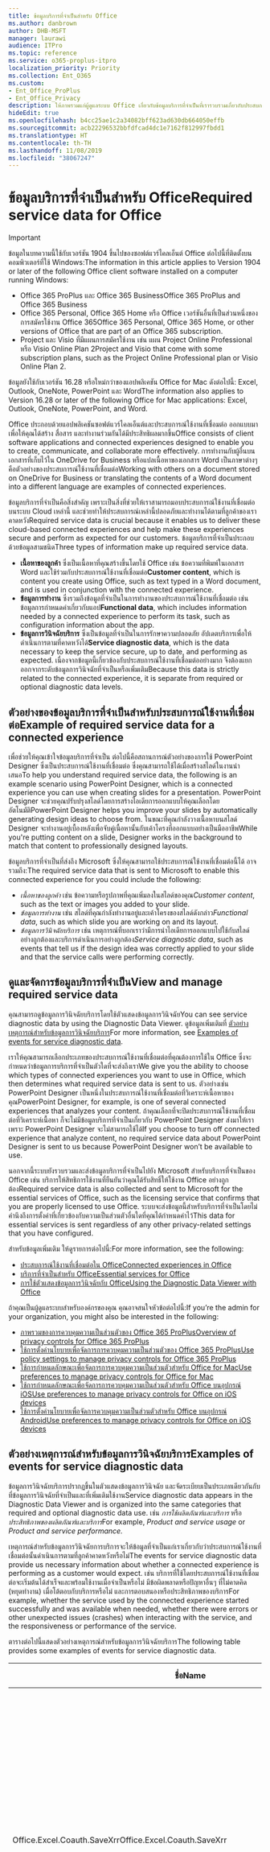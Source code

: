 ```yaml
---
title: ข้อมูลบริการที่จำเป็นสำหรับ Office
ms.author: danbrown
author: DHB-MSFT
manager: laurawi
audience: ITPro
ms.topic: reference
ms.service: o365-proplus-itpro
localization_priority: Priority
ms.collection: Ent_O365
ms.custom:
- Ent_Office_ProPlus
- Ent_Office_Privacy
description: ให้ภาพรวมแก่ผู้ดูแลระบบ Office เกี่ยวกับข้อมูลบริการที่จำเป็นที่เรารวบรวมเกี่ยวกับประสบการณ์ใช้งานที่เชื่อมต่อใน Office
hideEdit: true
ms.openlocfilehash: b4cc25ae1c2a34082bff623ad630db664050effb
ms.sourcegitcommit: acb22296532bbfdfcad4dc1e7162f812997fbdd1
ms.translationtype: HT
ms.contentlocale: th-TH
ms.lasthandoff: 11/08/2019
ms.locfileid: "38067247"
---
```

# <a name="required-service-data-for-office"></a><span data-ttu-id="bbaaf-103">ข้อมูลบริการที่จำเป็นสำหรับ Office</span><span class="sxs-lookup"><span data-stu-id="bbaaf-103">Required service data for Office</span></span> 

> [!IMPORTANT]
> <span data-ttu-id="bbaaf-104">ข้อมูลในบทความนี้ใช้กับเวอร์ชัน 1904 ขึ้นไปของซอฟต์แวร์ไคลเอ็นต์ Office ต่อไปนี้ที่ติดตั้งบนคอมพิวเตอร์ที่ใช้ Windows:</span><span class="sxs-lookup"><span data-stu-id="bbaaf-104">The information in this article applies to Version 1904 or later of the following Office client software installed on a computer running Windows:</span></span>
> - <span data-ttu-id="bbaaf-105">Office 365 ProPlus และ Office 365 Business</span><span class="sxs-lookup"><span data-stu-id="bbaaf-105">Office 365 ProPlus and Office 365 Business</span></span>
> - <span data-ttu-id="bbaaf-106">Office 365 Personal, Office 365 Home หรือ Office เวอร์ชันอื่นที่เป็นส่วนหนึ่งของการสมัครใช้งาน Office 365</span><span class="sxs-lookup"><span data-stu-id="bbaaf-106">Office 365 Personal, Office 365 Home, or other versions of Office that are part of an Office 365 subscription.</span></span>
> - <span data-ttu-id="bbaaf-107">Project และ Visio ที่มีแผนการสมัครใช้งาน เช่น แผน Project Online Professional หรือ Visio Online Plan 2</span><span class="sxs-lookup"><span data-stu-id="bbaaf-107">Project and Visio that come with some subscription plans, such as the Project Online Professional plan or Visio Online Plan 2.</span></span>
>
> <span data-ttu-id="bbaaf-108">ข้อมูลยังใช้กับเวอร์ชัน 16.28 หรือใหม่กว่าของแอปพลิเคชัน Office for Mac ดังต่อไปนี้: Excel, Outlook, OneNote, PowerPoint และ Word</span><span class="sxs-lookup"><span data-stu-id="bbaaf-108">The information also applies to Version 16.28 or later of the following Office for Mac applications: Excel, Outlook, OneNote, PowerPoint, and Word.</span></span>

<span data-ttu-id="bbaaf-109">Office ประกอบด้วยแอปพลิเคชันซอฟต์แวร์ไคลเอ็นต์และประสบการณ์ใช้งานที่เชื่อมต่อ ออกแบบมาเพื่อให้คุณได้สร้าง สื่อสาร และทำงานร่วมกันได้มีประสิทธิผลมากขึ้น</span><span class="sxs-lookup"><span data-stu-id="bbaaf-109">Office consists of client software applications and connected experiences designed to enable you to create, communicate, and collaborate more effectively.</span></span> <span data-ttu-id="bbaaf-110">การทำงานกับผู้อื่นบนเอกสารที่เก็บไว้ใน OneDrive for Business หรือแปลเนื้อหาของเอกสาร Word เป็นภาษาต่างๆ คือตัวอย่างของประสบการณ์ใช้งานที่เชื่อมต่อ</span><span class="sxs-lookup"><span data-stu-id="bbaaf-110">Working with others on a document stored on OneDrive for Business or translating the contents of a Word document into a different language are examples of connected experiences.</span></span>

<span data-ttu-id="bbaaf-111">ข้อมูลบริการที่จำเป็นคือสิ่งสำคัญ เพราะเป็นสิ่งที่ช่วยให้เราสามารถมอบประสบการณ์ใช้งานที่เชื่อมต่อบนระบบ Cloud เหล่านี้ และช่วยทำให้ประสบการณ์เหล่านี้ปลอดภัยและทำงานได้ตามที่ลูกค้าของเราคาดหวัง</span><span class="sxs-lookup"><span data-stu-id="bbaaf-111">Required service data is crucial because it enables us to deliver these cloud-based connected experiences and help make these experiences secure and perform as expected for our customers.</span></span> <span data-ttu-id="bbaaf-112">ข้อมูลบริการที่จำเป็นประกอบด้วยข้อมูลสามชนิด</span><span class="sxs-lookup"><span data-stu-id="bbaaf-112">Three types of information make up required service data.</span></span>

- <span data-ttu-id="bbaaf-113">**เนื้อหาของลูกค้า** ซึ่งเป็นเนื้อหาที่คุณสร้างขึ้นโดยใช้ Office เช่น ข้อความที่พิมพ์ในเอกสาร Word และใช้ร่วมกับประสบการณ์ใช้งานที่เชื่อมต่อ</span><span class="sxs-lookup"><span data-stu-id="bbaaf-113">**Customer content**, which is content you create using Office, such as text typed in a Word document, and is used in conjunction with the connected experience.</span></span>
- <span data-ttu-id="bbaaf-114">**ข้อมูลการทำงาน** ซึ่งรวมถึงข้อมูลที่จำเป็นในการทำงานของประสบการณ์ใช้งานที่เชื่อมต่อ เช่น ข้อมูลการกำหนดค่าเกี่ยวกับแอป</span><span class="sxs-lookup"><span data-stu-id="bbaaf-114">**Functional data**, which includes information needed by a connected experience to perform its task, such as configuration information about the app.</span></span>
- <span data-ttu-id="bbaaf-115">**ข้อมูลการวินิจฉัยบริการ** ซึ่งเป็นข้อมูลที่จำเป็นในการรักษาความปลอดภัย อัปเดตบริการเพื่อให้ดำเนินการตามที่คาดหวังได้</span><span class="sxs-lookup"><span data-stu-id="bbaaf-115">**Service diagnostic data**, which is the data necessary to keep the service secure, up to date, and performing as expected.</span></span> <span data-ttu-id="bbaaf-116">เนื่องจากข้อมูลนี้เกี่ยวข้องกับประสบการณ์ใช้งานที่เชื่อมต่ออย่างมาก จึงต้องแยกออกจากระดับข้อมูลการวินิจฉัยที่จำเป็นหรือเพิ่มเติม</span><span class="sxs-lookup"><span data-stu-id="bbaaf-116">Because this data is strictly related to the connected experience, it is separate from required or optional diagnostic data levels.</span></span>

## <a name="example-of-required-service-data-for-a-connected-experience"></a><span data-ttu-id="bbaaf-117">ตัวอย่างของข้อมูลบริการที่จำเป็นสำหรับประสบการณ์ใช้งานที่เชื่อมต่อ</span><span class="sxs-lookup"><span data-stu-id="bbaaf-117">Example of required service data for a connected experience</span></span>

<span data-ttu-id="bbaaf-118">เพื่อช่วยให้คุณเข้าใจข้อมูลบริการที่จำเป็น ต่อไปนี้คือสถานการณ์ตัวอย่างของการใช้ PowerPoint Designer ซึ่งเป็นประสบการณ์ใช้งานที่เชื่อมต่อ ซึ่งคุณสามารถใช้ได้เมื่อสร้างสไลด์ในงานนำเสนอ</span><span class="sxs-lookup"><span data-stu-id="bbaaf-118">To help you understand required service data, the following is an example scenario using PowerPoint Designer, which is a connected experience you can use when creating slides for a presentation.</span></span> <span data-ttu-id="bbaaf-119">PowerPoint Designer จะช่วยคุณปรับปรุงสไลด์โดยการสร้างไอเดียการออกแบบให้คุณเลือกโดยอัตโนมัติ</span><span class="sxs-lookup"><span data-stu-id="bbaaf-119">PowerPoint Designer helps you improve your slides by automatically generating design ideas to choose from.</span></span> <span data-ttu-id="bbaaf-120">ในขณะที่คุณกำลังวางเนื้อหาบนสไลด์ Designer จะทำงานอยู่เบื้องหลังเพื่อจับคู่เนื้อหานั้นกับเค้าโครงที่ออกแบบอย่างเป็นมืออาชีพ</span><span class="sxs-lookup"><span data-stu-id="bbaaf-120">While you're putting content on a slide, Designer works in the background to match that content to professionally designed layouts.</span></span>

<span data-ttu-id="bbaaf-121">ข้อมูลบริการที่จำเป็นที่ส่งถึง Microsoft ซึ่งให้คุณสามารถใช้ประสบการณ์ใช้งานที่เชื่อมต่อนี้ได้ อาจรวมถึง:</span><span class="sxs-lookup"><span data-stu-id="bbaaf-121">The required service data that is sent to Microsoft to enable this connected experience for you could include the following:</span></span>

- <span data-ttu-id="bbaaf-122">*เนื้อหาของลูกค้า* เช่น ข้อความหรือรูปภาพที่คุณเพิ่มลงในสไลด์ของคุณ</span><span class="sxs-lookup"><span data-stu-id="bbaaf-122">*Customer content*, such as the text or images you added to your slide.</span></span>
- <span data-ttu-id="bbaaf-123">*ข้อมูลการทำงาน* เช่น สไลด์ที่คุณกำลังทำงานอยู่และเค้าโครงของสไลด์ดังกล่าว</span><span class="sxs-lookup"><span data-stu-id="bbaaf-123">*Functional data*, such as which slide you are working on and its layout.</span></span>
- <span data-ttu-id="bbaaf-124">*ข้อมูลการวินิจฉัยบริการ* เช่น เหตุการณ์ที่บอกเราว่ามีการนำไอเดียการออกแบบไปใช้กับสไลด์อย่างถูกต้องและบริการดำเนินการอย่างถูกต้อง</span><span class="sxs-lookup"><span data-stu-id="bbaaf-124">*Service diagnostic data*, such as events that tell us if the design idea was correctly applied to your slide and that the service calls were performing correctly.</span></span>

## <a name="view-and-manage-required-service-data"></a><span data-ttu-id="bbaaf-125">ดูและจัดการข้อมูลบริการที่จำเป็น</span><span class="sxs-lookup"><span data-stu-id="bbaaf-125">View and manage required service data</span></span>

<span data-ttu-id="bbaaf-126">คุณสามารถดูข้อมูลการวินิจฉัยบริการโดยใช้ตัวแสดงข้อมูลการวินิจฉัย</span><span class="sxs-lookup"><span data-stu-id="bbaaf-126">You can see service diagnostic data by using the Diagnostic Data Viewer.</span></span> <span data-ttu-id="bbaaf-127">ดูข้อมูลเพิ่มเติมที่ [ตัวอย่างเหตุการณ์สำหรับข้อมูลการวินิจฉัยบริการ](#examples-of-events-for-service-diagnostic-data)</span><span class="sxs-lookup"><span data-stu-id="bbaaf-127">For more information, see [Examples of events for service diagnostic data](#examples-of-events-for-service-diagnostic-data).</span></span>

<span data-ttu-id="bbaaf-128">เราให้คุณสามารถเลือกประเภทของประสบการณ์ใช้งานที่เชื่อมต่อที่คุณต้องการใช้ใน Office ซึ่งจะกำหนดว่าข้อมูลการบริการที่จำเป็นตัวใดที่จะส่งถึงเรา</span><span class="sxs-lookup"><span data-stu-id="bbaaf-128">We give you the ability to choose which types of connected experiences you want to use in Office, which then determines what required service data is sent to us.</span></span> <span data-ttu-id="bbaaf-129">ตัวอย่างเช่น PowerPoint Designer เป็นหนึ่งในประสบการณ์ใช้งานที่เชื่อมต่อที่วิเคราะห์เนื้อหาของคุณ</span><span class="sxs-lookup"><span data-stu-id="bbaaf-129">PowerPoint Designer, for example, is one of several connected experiences that analyzes your content.</span></span> <span data-ttu-id="bbaaf-130">ถ้าคุณเลือกที่จะปิดประสบการณ์ใช้งานที่เชื่อมต่อที่วิเคราะห์เนื้อหา ก็จะไม่มีข้อมูลบริการที่จำเป็นเกี่ยวกับ PowerPoint Designer ส่งมาให้เราเพราะ PowerPoint Designer จะไม่สามารถใช้ได้</span><span class="sxs-lookup"><span data-stu-id="bbaaf-130">If you choose to turn off connected experience that analyze content, no required service data about PowerPoint Designer is sent to us because PowerPoint Designer won’t be available to use.</span></span>

<span data-ttu-id="bbaaf-131">นอกจากนี้ระบบยังรวบรวมและส่งข้อมูลบริการที่จำเป็นไปยัง Microsoft สำหรับบริการที่จำเป็นของ Office เช่น บริการให้สิทธิการใช้งานที่ยืนยันว่าคุณได้รับสิทธิ์ให้ใช้งาน Office อย่างถูกต้อง</span><span class="sxs-lookup"><span data-stu-id="bbaaf-131">Required service data is also collected and sent to Microsoft for the essential services of Office, such as the licensing service that confirms that you are properly licensed to use Office.</span></span> <span data-ttu-id="bbaaf-132">ระบบจะส่งข้อมูลนี้สำหรับบริการที่จำเป็นโดยไม่คำนึงถึงการตั้งค่าที่เกี่ยวข้องกับความเป็นส่วนตัวอื่นใดที่คุณได้กำหนดค่าไว้</span><span class="sxs-lookup"><span data-stu-id="bbaaf-132">This data for essential services is sent regardless of any other privacy-related settings that you have configured.</span></span>

<span data-ttu-id="bbaaf-133">สำหรับข้อมูลเพิ่มเติม ให้ดูรายการต่อไปนี้:</span><span class="sxs-lookup"><span data-stu-id="bbaaf-133">For more information, see the following:</span></span>

- [<span data-ttu-id="bbaaf-134">ประสบการณ์ใช้งานที่เชื่อมต่อใน Office</span><span class="sxs-lookup"><span data-stu-id="bbaaf-134">Connected experiences in Office</span></span>](connected-experiences.md)
- [<span data-ttu-id="bbaaf-135">บริการที่จำเป็นสำหรับ Office</span><span class="sxs-lookup"><span data-stu-id="bbaaf-135">Essential services for Office</span></span>](essential-services.md)
- [<span data-ttu-id="bbaaf-136">การใช้ตัวแสดงข้อมูลการวินิจฉัยกับ Office</span><span class="sxs-lookup"><span data-stu-id="bbaaf-136">Using the Diagnostic Data Viewer with Office</span></span>](https://support.office.com/article/cf761ce9-d805-4c60-a339-4e07f3182855)

<span data-ttu-id="bbaaf-137">ถ้าคุณเป็นผู้ดูแลระบบสำหรับองค์กรของคุณ คุณอาจสนใจหัวข้อต่อไปนี้:</span><span class="sxs-lookup"><span data-stu-id="bbaaf-137">If you’re the admin for your organization, you might also be interested in the following:</span></span>

- [<span data-ttu-id="bbaaf-138">ภาพรวมของการควบคุมความเป็นส่วนตัวของ Office 365 ProPlus</span><span class="sxs-lookup"><span data-stu-id="bbaaf-138">Overview of privacy controls for Office 365 ProPlus</span></span>](overview-privacy-controls.md)
- [<span data-ttu-id="bbaaf-139">ใช้การตั้งค่านโยบายเพื่อจัดการการควบคุมความเป็นส่วนตัวของ Office 365 ProPlus</span><span class="sxs-lookup"><span data-stu-id="bbaaf-139">Use policy settings to manage privacy controls for Office 365 ProPlus</span></span>](manage-privacy-controls.md)
- [<span data-ttu-id="bbaaf-140">ใช้การกำหนดลักษณะเพื่อจัดการการควบคุมความเป็นส่วนตัวสำหรับ Office for Mac</span><span class="sxs-lookup"><span data-stu-id="bbaaf-140">Use preferences to manage privacy controls for Office for Mac</span></span>](mac-privacy-preferences.md)
- [<span data-ttu-id="bbaaf-141">ใช้การกำหนดลักษณะเพื่อจัดการการควบคุมความเป็นส่วนตัวสำหรับ Office บนอุปกรณ์ iOS</span><span class="sxs-lookup"><span data-stu-id="bbaaf-141">Use preferences to manage privacy controls for Office on iOS devices</span></span>](ios-privacy-preferences.md)
- [<span data-ttu-id="bbaaf-142">ใช้การตั้งค่านโยบายเพื่อจัดการควบคุมความเป็นส่วนตัวสำหรับ Office บนอุปกรณ์ Android</span><span class="sxs-lookup"><span data-stu-id="bbaaf-142">Use preferences to manage privacy controls for Office on iOS devices</span></span>](android-privacy-controls.md)

## <a name="examples-of-events-for-service-diagnostic-data"></a><span data-ttu-id="bbaaf-143">ตัวอย่างเหตุการณ์สำหรับข้อมูลการวินิจฉัยบริการ</span><span class="sxs-lookup"><span data-stu-id="bbaaf-143">Examples of events for service diagnostic data</span></span>

<span data-ttu-id="bbaaf-144">ข้อมูลการวินิจฉัยบริการปรากฏขึ้นในตัวแสดงข้อมูลการวินิจฉัย และจัดระเบียบเป็นประเภทเดียวกันกับที่ข้อมูลการวินิจฉัยที่จำเป็นและที่เพิ่มเติมใช้งาน</span><span class="sxs-lookup"><span data-stu-id="bbaaf-144">Service diagnostic data appears in the Diagnostic Data Viewer and is organized into the same categories that required and optional diagnostic data use.</span></span> <span data-ttu-id="bbaaf-145">เช่น *การใช้ผลิตภัณฑ์และบริการ* หรือ *ประสิทธิภาพของผลิตภัณฑ์และบริการ*</span><span class="sxs-lookup"><span data-stu-id="bbaaf-145">For example, *Product and service usage* or *Product and service performance.*</span></span>

<span data-ttu-id="bbaaf-146">เหตุการณ์สำหรับข้อมูลการวินิจฉัยการบริการจะให้ข้อมูลที่จำเป็นแก่เราเกี่ยวกับว่าประสบการณ์ใช้งานที่เชื่อมต่อนั้นดำเนินการตามที่ลูกค้าคาดหวังหรือไม่</span><span class="sxs-lookup"><span data-stu-id="bbaaf-146">The events for service diagnostic data provide us necessary information about whether a connected experience is performing as a customer would expect.</span></span> <span data-ttu-id="bbaaf-147">เช่น บริการที่ใช้โดยประสบการณ์ใช้งานที่เชื่อมต่อจะเริ่มต้นได้สำเร็จและพร้อมใช้งานเมื่อจำเป็นหรือไม่ มีข้อผิดพลาดหรือปัญหาอื่นๆ ที่ไม่คาดคิด (หยุดทำงาน) เมื่อโต้ตอบกับบริการหรือไม่ และการตอบสนองหรือประสิทธิภาพของบริการ</span><span class="sxs-lookup"><span data-stu-id="bbaaf-147">For example, whether the service used by the connected experience started successfully and was available when needed, whether there were errors or other unexpected issues (crashes) when interacting with the service, and the responsiveness or performance of the service.</span></span>

<span data-ttu-id="bbaaf-148">ตารางต่อไปนี้แสดงตัวอย่างเหตุการณ์สำหรับข้อมูลการวินิจฉัยบริการ</span><span class="sxs-lookup"><span data-stu-id="bbaaf-148">The following table provides some examples of events for service diagnostic data.</span></span>

| <span data-ttu-id="bbaaf-149">**ชื่อ**</span><span class="sxs-lookup"><span data-stu-id="bbaaf-149">**Name**</span></span>      | <span data-ttu-id="bbaaf-150">**คำอธิบาย**</span><span class="sxs-lookup"><span data-stu-id="bbaaf-150">**Description**</span></span>    |
| ---------- | --------------------- |
| <span data-ttu-id="bbaaf-151">Office.Excel.Coauth.SaveXrr</span><span class="sxs-lookup"><span data-stu-id="bbaaf-151">Office.Excel.Coauth.SaveXrr</span></span>     | <span data-ttu-id="bbaaf-152">เหตุการณ์ที่ทริกเกอร์ใน Excel เมื่อใช้บริการการทำงานร่วมกันที่รายงานรายละเอียดเกี่ยวกับการตรวจทานแก้ไขแต่ละรายที่เขียนไปยังบันทึกการตรวจทานแก้ไข</span><span class="sxs-lookup"><span data-stu-id="bbaaf-152">An event triggered in Excel when using the collaboration service that reports details on individual revisions that are written to the revision log.</span></span> <span data-ttu-id="bbaaf-153">โดยให้การตรวจสอบเวลาแฝงและระบุข้อผิดพลาดใน Excel ที่เกี่ยวข้องกับการทำงานร่วมกัน</span><span class="sxs-lookup"><span data-stu-id="bbaaf-153">This provides latency monitoring and indicates errors in Excel that are related to the collaboration</span></span>  |
| <span data-ttu-id="bbaaf-154">Office.Excel.Coauth.CloseWorkbook</span><span class="sxs-lookup"><span data-stu-id="bbaaf-154">Office.Excel.Coauth.CloseWorkbook</span></span>  | <span data-ttu-id="bbaaf-155">เหตุการณ์ที่ทริกเกอร์ใน Excel เมื่อใช้บริการการทำงานร่วมกันที่รายงานเมื่อคุณปิดเวิร์กบุ๊ก</span><span class="sxs-lookup"><span data-stu-id="bbaaf-155">An event triggered in Excel when using the collaboration service that reports when a workbook is closed.</span></span> <span data-ttu-id="bbaaf-156">จำเป็นในการค้นหาข้อผิดพลาดในการโหลดใหม่และรีเฟรชอัตโนมัติ</span><span class="sxs-lookup"><span data-stu-id="bbaaf-156">This is needed in determining any errors with reload and auto-refresh.</span></span> <span data-ttu-id="bbaaf-157">ให้การวัดความสำเร็จสำหรับกิจกรรมบริการการทำงานร่วมกัน</span><span class="sxs-lookup"><span data-stu-id="bbaaf-157">It provides success measurement for collaboration service activities.</span></span>   |
| <span data-ttu-id="bbaaf-158">Office.Security.OCX.NonTrustedEncounter</span><span class="sxs-lookup"><span data-stu-id="bbaaf-158">Office.Security.OCX.NonTrustedEncounter</span></span>    | <span data-ttu-id="bbaaf-159">เหตุการณ์ที่ทริกเกอร์ในแอปพลิเคชัน Office (รวมถึง Word, Excel, Outlook, PowerPoint และ Visio) เมื่อผู้ใช้เปิดเอกสารที่ไม่น่าเชื่อถือด้วยตัวควบคุม ActiveX</span><span class="sxs-lookup"><span data-stu-id="bbaaf-159">An event triggered in Office applications (including Word, Excel, Outlook, PowerPoint, and Visio) when a user opens an untrusted document with an ActiveX control.</span></span> <span data-ttu-id="bbaaf-160">ใช้เพื่อประเมินการใช้ตัวควบคุม ActiveX แบบกว้างที่ฝังอยู่ในเอกสาร Office และเพื่อกระตุ้นการบรรเทาความปลอดภัยในการตอบสนองต่อเหตุการณ์ความปลอดภัย</span><span class="sxs-lookup"><span data-stu-id="bbaaf-160">It is used to broadly assess use of ActiveX controls embedded in Office documents and to drive security mitigations in response to security incidents.</span></span>  |
| <span data-ttu-id="bbaaf-161">Office.Security.UrlReputation.GetUrlReputation</span><span class="sxs-lookup"><span data-stu-id="bbaaf-161">Office.Security.UrlReputation.GetUrlReputation</span></span> | <span data-ttu-id="bbaaf-162">เหตุการณ์ที่ทริกเกอร์ในแอปพลิเคชัน Office (รวมถึง Word, Excel, PowerPoint, Visio และ Publisher) ที่ติดตามความสำเร็จหรือความล้มเหลวของการโทรลิงก์ที่ปลอดภัย</span><span class="sxs-lookup"><span data-stu-id="bbaaf-162">An event triggered in Office applications (including Word, Excel, PowerPoint, Visio, and Publisher) that tracks the success or failure of Safe Links calls.</span></span> <span data-ttu-id="bbaaf-163">ใช้เพื่อให้แน่ใจว่าบริการลิงก์ที่ปลอดภัยทำงานได้อย่างถูกต้องและเพื่อวินิจฉัยปัญหาใดๆ</span><span class="sxs-lookup"><span data-stu-id="bbaaf-163">It is used to make sure that the Safe Links service is working properly and to diagnose any problems.</span></span>  |
| <span data-ttu-id="bbaaf-164">Office.Voice.VoiceManager.StreamingAudio</span><span class="sxs-lookup"><span data-stu-id="bbaaf-164">Office.Voice.VoiceManager.StreamingAudio</span></span>   | <span data-ttu-id="bbaaf-165">เหตุการณ์ที่ทริกเกอร์ในแอปพลิเคชัน Office (รวมถึง Word, Outlook และ PowerPoint) ที่ให้ข้อมูลเกี่ยวกับสถานภาพของการสตรีมเสียงไปยังบริการเสียง</span><span class="sxs-lookup"><span data-stu-id="bbaaf-165">An event triggered in Office applications (including Word, Outlook, and PowerPoint) that provides information about the health of audio streaming to the speech service.</span></span> <span data-ttu-id="bbaaf-166">มีข้อมูลเกี่ยวกับขนาดของเสียงที่สตรีมและข้อผิดพลาดใดๆ ที่อาจเกิดขึ้น</span><span class="sxs-lookup"><span data-stu-id="bbaaf-166">It contains information about the size of audio streamed and any errors that may have occurred.</span></span> <span data-ttu-id="bbaaf-167">ข้อมูลนี้ใช้เพื่อตรวจสอบสภาพบริการและเพื่อวินิจฉัยปัญหาที่ลูกค้าอาจรายงาน</span><span class="sxs-lookup"><span data-stu-id="bbaaf-167">This information is used to monitor the service health and to diagnose any issues that may have been reported by customers.</span></span> |
